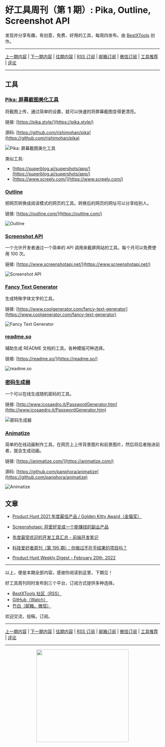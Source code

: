# 好工具周刊（第 1 期）: Pika, Outline, Screenshot API

发现并分享有趣，有创意，免费、好用的工具，每周四发布。由 [BestXTools](https://www.bestxtools.com/) 创作。

---

[上一期内容](https://github.com/bestxtools/weekly-cn/blob/main/docs/issue-0.md) | [下一期内容](https://github.com/bestxtools/weekly-cn/blob/main/docs/issue-2.md) | [往期内容](https://github.com/bestxtools/weekly-cn) | [RSS 订阅](https://discuss-cn.bestxtools.com/t/weekly) | [邮箱订阅](https://bestxtools.zhubai.love/) | [微信订阅](https://discuss-cn.bestxtools.com/d/5/2) | [工具推荐](https://discuss-cn.bestxtools.com/d/8) | [评论](https://discuss-cn.bestxtools.com/d/6)

---

## 工具

### [Pika: 屏幕截图美化工具](https://pika.style/)

将截图上传，通过简单的设置，就可以快速的将屏幕截图变得更漂亮。

链接: [https://pika.style/](https://pika.style/)

源码: [https://github.com/rishimohan/pika](https://github.com/rishimohan/pika)

![Pika: 屏幕截图美化工具](https://cdn.jsdelivr.net/gh/bestxtools/weekly-cn@main/images/2022-02-21-18-02-47.png)

类似工具:

- [https://superblog.ai/supershots/app/](https://superblog.ai/supershots/app/)
- [https://www.screely.com/](https://www.screely.com/)

### [Outline](https://outline.com/)

把网页转换成阅读模式的网页的工具。转换后的网页的网址可以分享给别人。

链接: [https://outline.com/](https://outline.com/)

![Outline](https://cdn.jsdelivr.net/gh/bestxtools/weekly-cn@main/images/2022-02-21-16-54-29.png)

### [Screenshot API](https://www.screenshotapi.net/)

一个允许开发者通过一个简单的 API 调用来截屏网站的工具。每个月可以免费使用 100 次。

链接: [https://www.screenshotapi.net/](https://www.screenshotapi.net/)

![Screenshot API](https://cdn.jsdelivr.net/gh/bestxtools/weekly-cn@main/images/2022-02-21-17-38-59.png)

### [Fancy Text Generator](https://www.coolgenerator.com/fancy-text-generator)

生成特殊字体文字的工具。

链接: [https://www.coolgenerator.com/fancy-text-generator](https://www.coolgenerator.com/fancy-text-generator)

![Fancy Text Generator](https://cdn.jsdelivr.net/gh/bestxtools/weekly-cn@main/images/2022-02-21-17-02-25.png)

### [readme.so](https://readme.so/)

辅助生成 README 文档的工具。各种模版可种选择。

链接: [https://readme.so/](https://readme.so/)

![readme.so](https://readme.so/screenshot.png)

### [密码生成器](http://www.icosaedro.it/PasswordGenerator.htm)

一个可以在线生成随机密码的工具。

链接: [http://www.icosaedro.it/PasswordGenerator.htm](http://www.icosaedro.it/PasswordGenerator.htm)

![密码生成器](https://cdn.jsdelivr.net/gh/bestxtools/weekly-cn@main/images/2022-02-18-17-33-32.png)

### [Animatize](https://animatize.com/)

简单的在线动画制作工具。在网页上上传背景图片和前景图片，然后将后者拖进前者，就会生成动画。

链接: [https://animatize.com/](https://animatize.com/)

源码: [https://github.com/panphora/animatize](https://github.com/panphora/animatize)

![Animatize](https://cdn.jsdelivr.net/gh/bestxtools/weekly-cn@main/images/2022-02-18-17-46-32.png)

## 文章

- [Product Hunt 2021 年度最佳产品 / Golden Kitty Award（金猫奖）](https://jukebox.pipecraft.net/d/124)

- [Screenshotapi: 将爱好变成一个能赚钱的副业产品](https://www.ezindie.com/weekly/issue-42)

- [年度最受欢迎的开发工具汇总 - 前端开发笔记](http://i-fanr.com/2022/02/21/develop-tools/)

- [科技爱好者周刊（第 195 期）：你做过不在乎结果的项目吗？](https://www.ruanyifeng.com/blog/2022/02/weekly-issue-195.html)

- [Product Hunt Weekly Digest - February 20th, 2022](https://www.producthunt.com/newsletter/9961-1-500-upvotes)

---

以上，便是本期全部内容。感谢你阅读到这里，下期见！

好工具周刊同时发布到三个平台，订阅方式提供多种选择。

- [BestXTools 社区（RSS）](https://discuss-cn.bestxtools.com/t/weekly)
- [GitHub（Watch）](https://github.com/bestxtools/weekly-cn)
- [竹白（邮箱，微信）](https://bestxtools.zhubai.love/)

欢迎交流，投稿，订阅。

---

[上一期内容](https://github.com/bestxtools/weekly-cn/blob/main/docs/issue-0.md) | [下一期内容](https://github.com/bestxtools/weekly-cn/blob/main/docs/issue-2.md) | [往期内容](https://github.com/bestxtools/weekly-cn) | [RSS 订阅](https://discuss-cn.bestxtools.com/t/weekly) | [邮箱订阅](https://bestxtools.zhubai.love/) | [微信订阅](https://discuss-cn.bestxtools.com/d/5/2) | [工具推荐](https://discuss-cn.bestxtools.com/d/8) | [评论](https://discuss-cn.bestxtools.com/d/6)

---

<div style="display: flex;justify-content: center;"><a href="https://discuss-cn.bestxtools.com/d/5/2"><img width="300" src="https://assets.bestxtools.com/weekly-cn/main/images/https://assets.bestxtools.com/weekly-cn/main/images/2022-03-02-16-19-29.png"></a></div>
